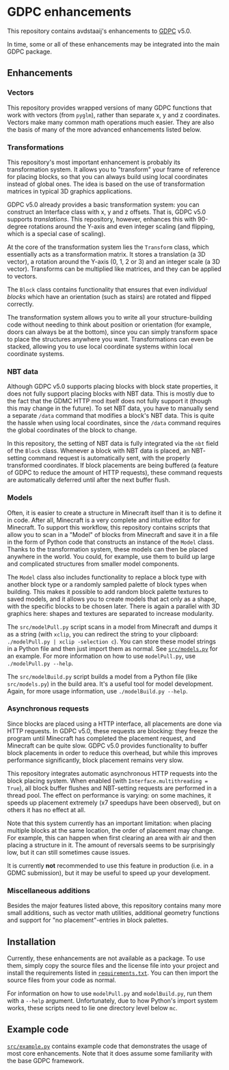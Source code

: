 # GDPC enhancements

This repository contains avdstaaij's enhancements to
[GDPC](https://github.com/nilsgawlik/gdmc_http_client_python) v5.0.

In time, some or all of these enhancements may be integrated into the main GDPC
package.

## Enhancements

### Vectors
This repository provides wrapped versions of many GDPC functions that work with
vectors (from `pyglm`), rather than separate x, y and z coordinates. Vectors
make many common math operations much easier. They are also the basis of many
of the more advanced enhancements listed below.

### Transformations
This repository's most important enhancement is probably its transformation
system. It allows you to "transform" your frame of reference for placing blocks,
so that you can always build using local coordinates instead of global ones. The
idea is based on the use of transformation matrices in typical 3D graphics
applications.

GDPC v5.0 already provides a basic transformation system: you can construct an
Interface class with x, y and z offsets. That is, GDPC v5.0 supports
*translations*. This repository, however, enhances this with 90-degree rotations
around the Y-axis and even integer scaling (and flipping, which is a special
case of scaling).

At the core of the transformation system lies the `Transform` class, which
essentially acts as a transformation matrix. It stores a translation (a 3D
vector), a rotation around the Y-axis (0, 1, 2 or 3) and an integer scale (a
3D vector). Transforms can be multiplied like matrices, and they can be applied
to vectors.

The `Block` class contains functionality that ensures that even *individual
blocks* which have an orientation (such as stairs) are rotated and flipped
correctly.

The transformation system allows you to write all your structure-building
code without needing to think about position or orientation (for example, doors
can always be at the bottom), since you can simply transform space to place the
structures anywhere you want. Transformations can even be stacked, allowing you
to use local coordinate systems within local coordinate systems.

### NBT data
Although GDPC v5.0 supports placing blocks with block state properties, it does
not fully support placing blocks with NBT data. This is mostly due to the fact
that the GDMC HTTP mod itself does not fully support it (though this may change
in the future). To set NBT data, you have to manually send a separate `/data`
command that modifies a block's NBT data. This is quite the hassle when using
local coordinates, since the `/data` command requires the global coordinates of
the block to change.

In this repository, the setting of NBT data is fully integrated via the `nbt`
field of the `Block` class. Whenever a block with NBT data is placed, an NBT-
setting command request is automatically sent, with the properly transformed
coordinates. If block placements are being buffered (a feature of GDPC to reduce
the amount of HTTP requests), these command requests are automatically deferred
until after the next buffer flush.

### Models
Often, it is easier to create a structure in Minecraft itself than it is to
define it in code. After all, Minecraft is a very complete and intuitive editor
for Minecraft. To support this workflow, this repository contains scripts that
allow you to scan in a "Model" of blocks from Minecraft and save it in a file
in the form of Python code that constructs an instance of the `Model` class.
Thanks to the transformation system, these models can then be placed anywhere
in the world. You could, for example, use them to build up large and complicated
structures from smaller model components.

The `Model` class also includes functionality to replace a block type with
another block type or a randomly sampled palette of block types when building.
This makes it possible to add random block palette textures to saved models, and
it allows you to create models that act only as a shape, with the specific
blocks to be chosen later. There is again a parallel with 3D graphics here:
shapes and textures are separated to increase modularity.

The `src/modelPull.py` script scans in a model from Minecraft and dumps it as
a string (with `xclip`, you can redirect the string to your clipboard:
`./modelPull.py | xclip -selection c`). You can store these model strings in a
Python file and then just import them as normal. See
[`src/models.py`](src/models.py) for an example. For more information on how
to use `modelPull.py`, use `./modelPull.py --help`.

The `src/modelBuild.py` script builds a model from a Python file (like
`src/models.py`) in the build area. It's a useful tool for model development.
Again, for more usage information, use `./modelBuild.py --help`.

### Asynchronous requests
Since blocks are placed using a HTTP interface, all placements are done via HTTP
requests. In GDPC v5.0, these requests are blocking: they freeze the program
until Minecraft has completed the placement request, and Minecraft can be quite
slow. GDPC v5.0 provides functionality to buffer block placements in order to
reduce this overhead, but while this improves performance significantly, block
placement remains very slow.

This repository integrates automatic asynchronous HTTP requests into the block
placing system. When enabled (with `Interface.multithreading = True`), all block
buffer flushes and NBT-setting requests are performed in a thread pool. The
effect on performance is varying: on some machines, it speeds up placement
extremely (x7 speedups have been observed), but on others it has no effect at
all.

Note that this system currently has an important limitation: when placing
multiple blocks at the same location, the order of placement may change. For
example, this can happen when first clearing an area with air and then placing a
structure in it. The amount of reversals seems to be surprisingly low, but it
can still sometimes cause issues.

It is currently **not** recommended to use this feature in production (i.e. in
a GDMC submission), but it may be useful to speed up your development.

### Miscellaneous additions
Besides the major features listed above, this repository contains many more
small additions, such as vector math utilities, additional geometry functions
and support for "no placement"-entries in block palettes.


## Installation

Currently, these enhancements are not available as a package. To use them,
simply copy the source files and the license file into your project and install
the requirements listed in [`requirements.txt`](requirements.txt). You can then
import the source files from your code as normal.

For information on how to use `modelPull.py` and `modelBuild.py`, run them
with a `--help` argument. Unfortunately, due to how Python's import system
works, these scripts need to lie one directory level below `mc`.


## Example code

[`src/example.py`](src/example.py) contains example code that demonstrates the
usage of most core enhancements. Note that it does assume some familiarity with
the base GDPC framework.
